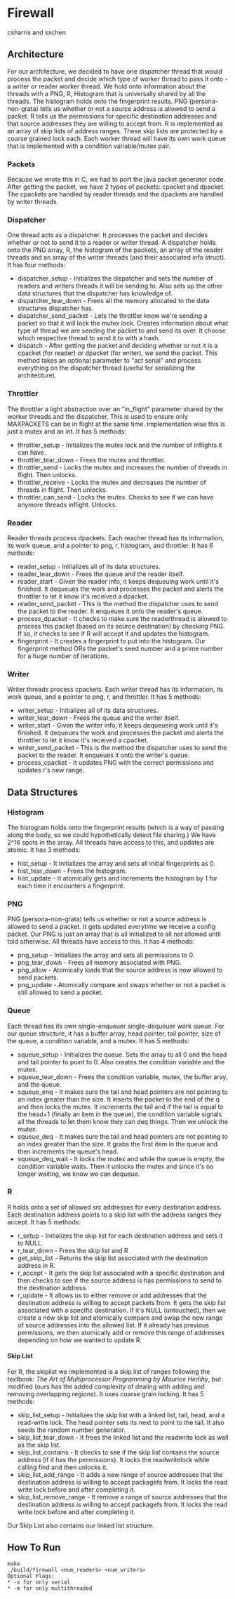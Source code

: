 # Firewall
csharris and sxchen

## Architecture                                             
For our architecture, we decided to have one dispatcher thread that would process the packet and decide which type of worker thread to pass it onto - a writer or reader worker thread. We hold onto information about the threads with a PNG, R, Histogram that is universally shared by all the threads. The histogram holds onto the fingerprint results. PNG (persona-non-grata) tells us whether or not a source address is allowed to send a packet. R tells us the permissions for specific destination addresses and that source addresses they are willing to accept from. R is implemented as an array of skip lists of address ranges. These skip lists are protected by a coarse grained lock each. Each worker thread will have its own work queue that is implemented with a condition variable/mutex pair.

### Packets
Because we wrote this in C, we had to port the java packet generator code. After getting the packet, we have 2 types of packets: cpacket and dpacket. The cpackets are handled by reader threads and the dpackets are handled by writer threads.

### Dispatcher
One thread acts as a dispatcher. It processes the packet and decides whether or not to send it to a reader or writer thread. A dispatcher holds onto the PNG array, R, the histogram of the packets, an array of the reader threads and an array of the writer threads (and their associated info struct).
It has four methods:
* dispatcher_setup - Initializes the dispatcher and sets the number of readers and writers threads it will be sending to. Also sets up the other data structures that the dispatcher has knowledge of.  
* dispatcher_tear_down - Frees all the memory allocated to the data structures dispatcher has. 
* dispatcher_send_packet - Lets the throttler know we're sending a packet so that it will lock the mutex lock. Creates information about what type of thread we are sending the packet to and send its over. It choose which respective thread to send it to with a hash.
* dispatch - After getting the packet and deciding whether or not it is a cpacket (for reader) or dpacket (for writer), we send the packet. This method takes an optional parameter to "act serial" and process everything on the dispatcher thread (useful for serializing the architecture).

### Throttler
The throttler a light abstraction over an "in_flight" parameter shared by the worker threads and the dispatcher. This is used to ensure only MAXPACKETS can be in flight at the same time. Implementation wise this is just a mutex and an int. 
It has 5 methods:
* throttler_setup - Initializes the mutex lock and the number of inflights it can have.
* throttler_tear_down - Frees the mutex and throttler.
* throttler_send - Locks the mutex and increases the number of threads in flight. Then unlocks.
* throttler_receive - Locks the mutex and decreases the number of threads in flight. Then unlocks.
* throttler_can_send - Locks the mutex. Checks to see if we can have anymore threads inflight. Unlocks.

### Reader
Reader threads process dpackets. Each reacher thread has its information, its work queue, and a pointer to png, r, histogram, and throttler. It has 6 methods:
* reader_setup - Initializes all of its data structures.
* reader_tear_down - Frees the queue and the reader itself.
* reader_start - Given the reader info, it keeps dequeuing work until it's finished. It dequeues the work and processes the packet and alerts the throttler to let it know it's received a dpacket. 
* reader_send_packet - This is the method the dispatcher uses to send the packet to the reader. It enqueues it onto the reader's queue.
* process_dpacket - It checks to make sure the readerthread is allowed to process this packet (based on its source destination) by checking PNG. If so, it checks to see if R will accept it and updates the histogram. 
* fingerprint - It creates a fingerprint to put into the histogram. Our fingerprint method ORs the packet's seed number and a prime number for a huge number of iterations.

### Writer
Writer threads process cpackets. Each writer thread has its information, its work queue, and a pointer to png, r, and throttler. It has 5 methods:
* writer_setup - Initializes all of its data structures.  
* writer_tear_down - Frees the queue and the writer itself.
* writer_start - Given the writer info, it keeps dequeueing work until it's finished. It dequeues the work and processes the packet and alerts the throttler to let it know it's received a cpacket.
* writer_send_packet - This is the method the dispatcher uses to send the packet to the reader. It enqueues it onto the writer's queue.
* process_cpacket - It updates PNG with the correct permissions and updates r's new range.  

## Data Structures
### Histogram
The histogram holds onto the fingerprint results (which is a way of passing along the body, so we could hypothetically detect file sharing.) We have 2^16 spots in the array. All threads have access to this, and updates are atomic. It has 3 methods:
* hist_setup - It initializes the array and sets all initial fingerprints as 0.
* hist_tear_down - Frees the histogram.
* hist_update - It atomically gets and increments the histogram by 1 for each time it encounters a fingerprint. 

### PNG
PNG (persona-non-grata) tells us whether or not a source address is allowed to send a packet. It gets updated everytime we receive a config packet. Our PNG is just an array that is all initialized to all not allowed until told otherwise. All threads have access to this. It has 4 methods:
* png_setup - Initializes the array and sets all permissions to 0.
* png_tear_down - Frees all memory associated with PNG.
* png_allow - Atomically loads that the source address is now allowed to send packets.
* png_update - Atomically compare and swaps whether or not a packet is still allowed to send a packet.

### Queue
Each thread has its own single-enqueuer single-dequeuer work queue. For our queue structure, it has a buffer array, head pointer, tail pointer, size of the queue, a condition variable, and a mutex. It has 5 methods:
* squeue_setup - Initializes the queue. Sets the array to all 0 and the head and tail pointer to point to 0. Also creates the condition variable and the mutex. 
* squeue_tear_down - Frees the condition variable, mutex, the buffer aray, and the queue.
* squeue_enq - It makes sure the tail and head pointers are not pointing to an index greater than the size. It inserts the packet to the end of the q and then locks the mutex. It increments the tail and if the tail is equal to the head+1 (finally an item in the queue), the condition variable signals all the threads to let them know they can deq things. Then we unlock the mutex.
* squeue_deq - It makes sure the tail and head pointers are not pointing to an index greater than the size. It grabs the first item in the queue and then increments the queue's head. 
* squeue_deq_wait - It locks the mutex and while the queue is empty, the condition variable waits. Then it unlocks the mutex and since it's no longer waiting, we know we can dequeue. 

### R
R holds onto a set of allowed src addresses for every destination address. Each destination address points to a skip list with the address ranges they accept. It has 5 methods:
* r_setup - Initializes the skip list for each destination address and sets it to NULL.
* r_tear_down - Frees the skip list and R
* get_skip_list - Returns the skip list associated with the destination address in R.
* r_accept - It gets the skip list associated with a specific destination and then checks to see if the source address is has permissions to send to the destination address.
* r_update - It allows us to either remove or add addresses that the destination address is willing to accept packets from. It gets the skip list associated with a specific destination. If it's NULL (untouched), then we create a new skip list and atomically compare and swap the new range of source addresses into the allowed list. If it already has previous permissions, we then atomically add or remove this range of addresses depending on how we wanted to update R. 

#### Skip List
For R, the skiplist we implemented is a skip list of ranges following the textbook: _The Art of Multiprocessor Programming by Maurice Herlihy_, but modified (ours has the added complexity of dealing with adding and removing overlapping regions). It uses coarse grain locking. It has 5 methods:
* skip_list_setup - Initializes the skip list with a linked list, tail, head, and a read-write lock. The head pointer sets its next to point to the tail. It also seeds the random number generator. 
* skip_list_tear_down - It frees the linked list and the readwrite lock as well as the skip list.
* skip_list_contains - It checks to see if the skip list contains the source address (if it has the permissions). It locks the readwritelock while calling find and then unlocks it.
* skip_list_add_range - It adds a new range of source addresses that the destination address is willing to accept packagefs from. It locks the read write lock before and after completing it.
* skip_list_remove_range - It remove a range of source addresses that the destination address is willing to accept packagefs from. It locks the read write lock before and after completing it. 

Our Skip List also contains our linked list structure. 

## How To Run
```
make
./build/firewall <num_readers> <num_writers>
Optional Flags: 
* -s for only serial
* -m for only multithreaded
```

